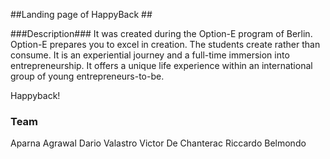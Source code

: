 ##Landing page of HappyBack ##

###Description###
It was created during the Option-E program of Berlin. 
Option-E prepares you to excel in creation. The students create rather than consume. It is an experiential journey and a full-time immersion into entrepreneurship. 
It offers a unique life experience within an international group of young entrepreneurs-to-be. 

Happyback!

### Team ###

Aparna Agrawal
Dario Valastro
Victor De Chanterac
Riccardo Belmondo


